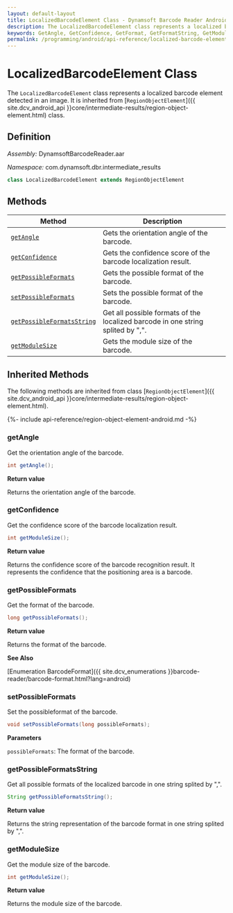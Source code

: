 ```yaml
---
layout: default-layout
title: LocalizedBarcodeElement Class - Dynamsoft Barcode Reader Android Edition
description: The LocalizedBarcodeElement class represents a localized barcode element detected in an image. It is inherited from RegionObjectElement class.
keywords: GetAngle, GetConfidence, GetFormat, GetFormatString, GetModuleSize, LocalizedBarcodeElement, api reference
permalink: /programming/android/api-reference/localized-barcode-element.html
---
```


# LocalizedBarcodeElement Class

The `LocalizedBarcodeElement` class represents a localized barcode element detected in an image. It is inherited from [`RegionObjectElement`]({{ site.dcv_android_api }}core/intermediate-results/region-object-element.html) class.

## Definition

*Assembly:* DynamsoftBarcodeReader.aar

*Namespace:* com.dynamsoft.dbr.intermediate_results

```java
class LocalizedBarcodeElement extends RegionObjectElement
```

## Methods

| Method | Description |
|--------|-------------|
| [`getAngle`](#getangle) | Gets the orientation angle of the barcode. |
| [`getConfidence`](#getconfidence) | Gets the confidence score of the barcode localization result. |
| [`getPossibleFormats`](#getpossibleformats) | Gets the possible format of the barcode. |
| [`setPossibleFormats`](#setpossibleformats) | Sets the possible format of the barcode. |
| [`getPossibleFormatsString`](#getpossibleformatsstring) | Get all possible formats of the localized barcode in one string splited by ",". |
| [`getModuleSize`](#getmodulesize) | Gets the module size of the barcode. |

## Inherited Methods

The following methods are inherited from class [`RegionObjectElement`]({{ site.dcv_android_api }}core/intermediate-results/region-object-element.html).

{%- include api-reference/region-object-element-android.md -%}

### getAngle

Get the orientation angle of the barcode.

```java
int getAngle();
```

**Return value**

Returns the orientation angle of the barcode.

### getConfidence

Get the confidence score of the barcode localization result.

```java
int getModuleSize();
```

**Return value**

Returns the confidence score of the barcode recognition result. It represents the confidence that the positioning area is a barcode.

### getPossibleFormats

Get the format of the barcode.

```java
long getPossibleFormats();
```

**Return value**

Returns the format of the barcode.

**See Also**

[Enumeration BarcodeFormat]({{ site.dcv_enumerations }}barcode-reader/barcode-format.html?lang=android)

### setPossibleFormats

Set the possibleformat of the barcode.

```java
void setPossibleFormats(long possibleFormats);
```

**Parameters**

`possibleFormats`: The format of the barcode.

### getPossibleFormatsString

Get all possible formats of the localized barcode in one string splited by ",".

```java
String getPossibleFormatsString();
```

**Return value**

Returns the string representation of the barcode format in one string splited by ",".

### getModuleSize

Get the module size of the barcode.

```java
int getModuleSize();
```

**Return value**

Returns the module size of the barcode.
